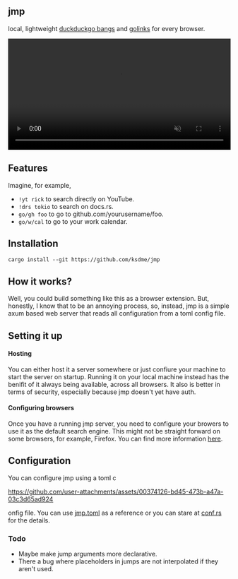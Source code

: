 ## jmp

local, lightweight [duckduckgo bangs](https://duckduckgo.com/bangs) and [golinks](https://www.golinks.io/) for every browser.

<video src="https://github.com/user-attachments/assets/fbc4294e-bb07-457a-b83b-18ce42f2670a" width="100%" height="auto" muted></video>

## Features

Imagine, for example,
- `!yt rick` to search directly on YouTube.
- `!drs tokio` to search on docs.rs.
- `go/gh foo` to go to github.com/yourusername/foo.
- `go/w/cal` to go to your work calendar.

## Installation

```
cargo install --git https://github.com/ksdme/jmp
```

## How it works?

Well, you could build something like this as a browser extension. But, honestly, I know that to be an annoying
process, so, instead, jmp is a simple axum based web server that reads all configuration from a toml config
file.

## Setting it up

#### Hosting

You can either host it a server somewhere or just confiure your machine to start the server on startup. Running it
on your local machine instead has the benifit of it always being available, across all browsers. It also is better
in terms of security, especially because jmp doesn't yet have auth.

#### Configuring browsers

Once you have a running jmp server, you need to configure your browers to use it as the default search engine.
This might not be straight forward on some browsers, for example, Firefox. You can find more information [here](https://chatgpt.com/).

## Configuration

You can configure jmp using a toml c

https://github.com/user-attachments/assets/00374126-bd45-473b-a47a-03c3d65ad924

onfig file. You can use [jmp.toml](./jmp.toml) as a reference or
you can stare at [conf.rs](./src/conf.rs) for the details.

### Todo

- Maybe make jump arguments more declarative.
- There a bug where placeholders in jumps are not interpolated if they aren't used.
